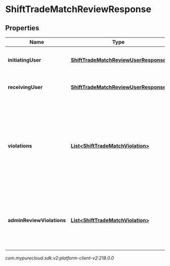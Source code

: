 # ShiftTradeMatchReviewResponse


## Properties

| Name | Type | Description | Notes |
| ------------ | ------------- | ------------- | ------------- |
| **initiatingUser** | [**ShiftTradeMatchReviewUserResponse**](ShiftTradeMatchReviewUserResponse) | Details for the initiatingUser side of the shift trade |  [optional] |
| **receivingUser** | [**ShiftTradeMatchReviewUserResponse**](ShiftTradeMatchReviewUserResponse) | Details for the receivingUser side of the shift trade |  [optional] |
| **violations** | [**List&lt;ShiftTradeMatchViolation&gt;**](ShiftTradeMatchViolation) | Constraint violations introduced after being matched that would normally disallow a trade, but which can still be overridden by the shift trade administrator |  [optional] |
| **adminReviewViolations** | [**List&lt;ShiftTradeMatchViolation&gt;**](ShiftTradeMatchViolation) | Constraint violations associated with this shift trade which require shift trade administrator review |  [optional] |




_com.mypurecloud.sdk.v2:platform-client-v2:218.0.0_
